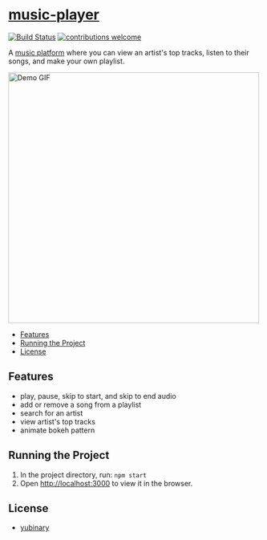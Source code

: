 # [music-player](https://yubin-musicplayer.herokuapp.com/)

[![Build Status](https://travis-ci.org/travis-ci/docs-travis-ci-com.svg?branch=master)](https://travis-ci.org/yubinary/music-player-2.0)
[![contributions welcome](https://img.shields.io/badge/contributions-welcome-brightgreen.svg?style=flat)](https://github.com/yubinary/music-player-2.0)


A [music platform](https://yubin-musicplayer.herokuapp.com/) where you can view an artist's top tracks, listen to their songs, and make your own playlist.

<img src="demo.gif" alt="Demo GIF" width="500"/>

* [Features](##features)
* [Running the Project](##running-the-project)
* [License](#license)

## Features
* play, pause, skip to start, and skip to end audio
* add or remove a song from a playlist
* search for an artist
* view artist's top tracks
* animate bokeh pattern

## Running the Project
1. In the project directory, run: `npm start`
2. Open [http://localhost:3000](http://localhost:3000) to view it in the browser.

## License

* [yubinary](https://github.com/yubinary)

